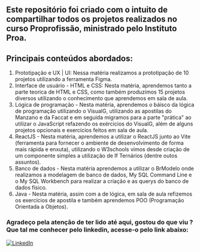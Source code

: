 ## Este repositório foi criado com o intuito de compartilhar todos os projetos realizados no curso Proprofissão, ministrado pelo Instituto Proa.

## Principais conteúdos abordados:
1. Prototipação e UX | UI: Nessa matéria realizamos a prototipação de 10 projetos utilizando a ferramenta Figma.
2. Interface de usuário - HTML e CSS: Nesta matéria, aprendemos tanto a parte teorica de HTML e CSS, como também produzimos 15 projetos diversos utilizando o conhecimento que aprendemos em sala de aula.
3. Lógica de programação - Nesta matéria, aprendemos o báisco da lógica de programação utilizando o VisualG, utilizando as apostilas do Manzano e da Faccat e em seguida migramos para a parte "prática" ao utilizar o JavaScript refazendo os exércicios do VisualG, além de alguns projetos opcionais e exercícios feitos em sala de aula.
4. ReactJS - Nesta matéria, aprendemos a utilizar o ReactJS junto ao Vite (ferramenta para fornecer o ambiente de desenvolvimento de forma mais rápida e enxuta), utilizando o W3schools vimos desde criação de um componente simples a utilização de If Ternários (dentre outos assuntos).
5. Banco de dados - Nesta matéria aprendemos a utilizar o BrModelo onde realizamos a modelagem de banco de dados, My SQL Command Line e o My SQL Workbench para realizar a criação e as querys do banco de dados físico.
6. Java - Nesta matéria, assim com a de lógica, em sala de aula refizemos os exercícios de apostila e também aprendemos POO (Programação Orientada a Objetos).

### Agradeço pela atenção de ter lido até aqui, gostou do que viu ? Que tal me conhecer pelo linkedin, acesse-o pelo link abaixo:
[![LinkedIn](https://img.shields.io/badge/LinkedIn-0077B5?style=for-the-badge&logo=linkedin&logoColor=white)](https://www.linkedin.com/in/elaine-c-santos/)
